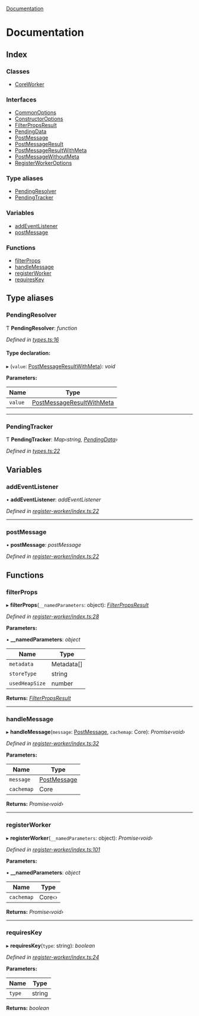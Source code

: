 [Documentation](README.md)

# Documentation

## Index

### Classes

* [CoreWorker](classes/coreworker.md)

### Interfaces

* [CommonOptions](interfaces/commonoptions.md)
* [ConstructorOptions](interfaces/constructoroptions.md)
* [FilterPropsResult](interfaces/filterpropsresult.md)
* [PendingData](interfaces/pendingdata.md)
* [PostMessage](interfaces/postmessage.md)
* [PostMessageResult](interfaces/postmessageresult.md)
* [PostMessageResultWithMeta](interfaces/postmessageresultwithmeta.md)
* [PostMessageWithoutMeta](interfaces/postmessagewithoutmeta.md)
* [RegisterWorkerOptions](interfaces/registerworkeroptions.md)

### Type aliases

* [PendingResolver](README.md#pendingresolver)
* [PendingTracker](README.md#pendingtracker)

### Variables

* [addEventListener](README.md#addeventlistener)
* [postMessage](README.md#postmessage)

### Functions

* [filterProps](README.md#filterprops)
* [handleMessage](README.md#handlemessage)
* [registerWorker](README.md#registerworker)
* [requiresKey](README.md#requireskey)

## Type aliases

###  PendingResolver

Ƭ **PendingResolver**: *function*

*Defined in [types.ts:16](https://github.com/badbatch/cachemap/blob/ca43a4d/packages/core-worker/src/types.ts#L16)*

#### Type declaration:

▸ (`value`: [PostMessageResultWithMeta](interfaces/postmessageresultwithmeta.md)): *void*

**Parameters:**

Name | Type |
------ | ------ |
`value` | [PostMessageResultWithMeta](interfaces/postmessageresultwithmeta.md) |

___

###  PendingTracker

Ƭ **PendingTracker**: *Map‹string, [PendingData](interfaces/pendingdata.md)›*

*Defined in [types.ts:22](https://github.com/badbatch/cachemap/blob/ca43a4d/packages/core-worker/src/types.ts#L22)*

## Variables

###  addEventListener

• **addEventListener**: *addEventListener*

*Defined in [register-worker/index.ts:22](https://github.com/badbatch/cachemap/blob/ca43a4d/packages/core-worker/src/register-worker/index.ts#L22)*

___

###  postMessage

• **postMessage**: *postMessage*

*Defined in [register-worker/index.ts:22](https://github.com/badbatch/cachemap/blob/ca43a4d/packages/core-worker/src/register-worker/index.ts#L22)*

## Functions

###  filterProps

▸ **filterProps**(`__namedParameters`: object): *[FilterPropsResult](interfaces/filterpropsresult.md)*

*Defined in [register-worker/index.ts:28](https://github.com/badbatch/cachemap/blob/ca43a4d/packages/core-worker/src/register-worker/index.ts#L28)*

**Parameters:**

▪ **__namedParameters**: *object*

Name | Type |
------ | ------ |
`metadata` | Metadata[] |
`storeType` | string |
`usedHeapSize` | number |

**Returns:** *[FilterPropsResult](interfaces/filterpropsresult.md)*

___

###  handleMessage

▸ **handleMessage**(`message`: [PostMessage](interfaces/postmessage.md), `cachemap`: Core): *Promise‹void›*

*Defined in [register-worker/index.ts:32](https://github.com/badbatch/cachemap/blob/ca43a4d/packages/core-worker/src/register-worker/index.ts#L32)*

**Parameters:**

Name | Type |
------ | ------ |
`message` | [PostMessage](interfaces/postmessage.md) |
`cachemap` | Core |

**Returns:** *Promise‹void›*

___

###  registerWorker

▸ **registerWorker**(`__namedParameters`: object): *Promise‹void›*

*Defined in [register-worker/index.ts:101](https://github.com/badbatch/cachemap/blob/ca43a4d/packages/core-worker/src/register-worker/index.ts#L101)*

**Parameters:**

▪ **__namedParameters**: *object*

Name | Type |
------ | ------ |
`cachemap` | Core‹› |

**Returns:** *Promise‹void›*

___

###  requiresKey

▸ **requiresKey**(`type`: string): *boolean*

*Defined in [register-worker/index.ts:24](https://github.com/badbatch/cachemap/blob/ca43a4d/packages/core-worker/src/register-worker/index.ts#L24)*

**Parameters:**

Name | Type |
------ | ------ |
`type` | string |

**Returns:** *boolean*

